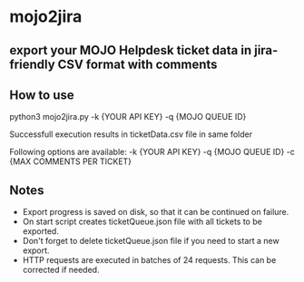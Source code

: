 # mojo2jira


<a id="org05c4b30"></a>

## export your MOJO Helpdesk ticket data in jira-friendly CSV format with comments


<a id="org79a7be8"></a>

## How to use

python3 mojo2jira.py -k {YOUR API KEY} -q {MOJO QUEUE ID}

Successfull execution results in ticketData.csv file in same folder

Following options are available:
    -k {YOUR API KEY}
    -q {MOJO QUEUE ID}
    -c {MAX COMMENTS PER TICKET}


<a id="org1f7ae43"></a>

## Notes

-   Export progress is saved on disk, so that it can be continued on failure.
-   On start script creates ticketQueue.json file with all tickets to be exported.
-   Don't forget to delete ticketQueue.json file if you need to start a new export.
-   HTTP requests are executed in batches of 24 requests. This can be corrected if needed.

